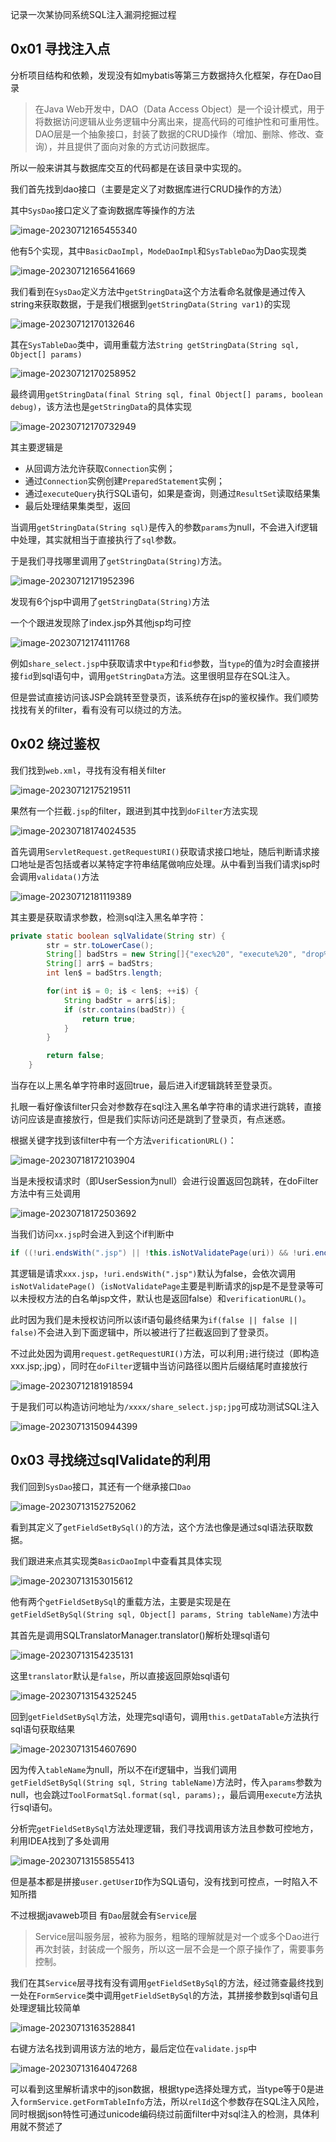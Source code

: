 记录一次某协同系统SQL注入漏洞挖掘过程

0x01 寻找注入点
----------

分析项目结构和依赖，发现没有如mybatis等第三方数据持久化框架，存在Dao目录

> 在Java Web开发中，DAO（Data Access Object）是一个设计模式，用于将数据访问逻辑从业务逻辑中分离出来，提高代码的可维护性和可重用性。DAO层是一个抽象接口，封装了数据的CRUD操作（增加、删除、修改、查询），并且提供了面向对象的方式访问数据库。

所以一般来讲其与数据库交互的代码都是在该目录中实现的。

我们首先找到dao接口（主要是定义了对数据库进行CRUD操作的方法）

其中`SysDao`接口定义了查询数据库等操作的方法

![image-20230712165455340](https://shs3.b.qianxin.com/butian_public/f368371ffa10c786fc120e7a99e6b67f1c8e0eb2a19eb.jpg)

他有5个实现，其中`BasicDaoImpl`，`ModeDaoImpl`和`SysTableDao`为Dao实现类

![image-20230712165641669](https://shs3.b.qianxin.com/butian_public/f885297cd3959259fe0d86065953807e7f12f0cfd5285.jpg)

我们看到在`SysDao`定义方法中`getStringData`这个方法看命名就像是通过传入string来获取数据，于是我们根据到`getStringData(String var1)`的实现

![image-20230712170132646](https://shs3.b.qianxin.com/butian_public/f318125ee66e72c9e145b69e66ddd272b6051276be82e.jpg)

其在`SysTableDao`类中，调用重载方法`String getStringData(String sql, Object[] params)`

![image-20230712170258952](https://shs3.b.qianxin.com/butian_public/f4036932bca2c14b1da70b835556a20b3f69c018f22d9.jpg)

最终调用`getStringData(final String sql, final Object[] params, boolean debug)`，该方法也是`getStringData`的具体实现

![image-20230712170732949](https://shs3.b.qianxin.com/butian_public/f878794672b19e953840aa591e4b12fdd05c644fe81d6.jpg)

其主要逻辑是

- 从回调方法允许获取`Connection`实例；
- 通过`Connection`实例创建`PreparedStatement`实例；
- 通过`executeQuery`执行SQL语句，如果是查询，则通过`ResultSet`读取结果集
- 最后处理结果集类型，返回

当调用`getStringData(String sql)`是传入的参数`params`为null，不会进入if逻辑中处理，其实就相当于直接执行了`sql`参数。

于是我们寻找哪里调用了`getStringData(String)`方法。

![image-20230712171952396](https://shs3.b.qianxin.com/butian_public/f32640689b89aa35178cc2fb5697aa5ec6b6e884e9c0d.jpg)

发现有6个jsp中调用了`getStringData(String)`方法

一个个跟进发现除了index.jsp外其他jsp均可控

![image-20230712174111768](https://shs3.b.qianxin.com/butian_public/f590076728320218a85f7fb90751dc87d6d8eb1a2b52a.jpg)

例如`share_select.jsp`中获取请求中`type`和`fid`参数，当`type`的值为`2`时会直接拼接`fid`到sql语句中，调用`getStringData`方法。这里很明显存在SQL注入。

但是尝试直接访问该JSP会跳转至登录页，该系统存在jsp的鉴权操作。我们顺势找找有关的filter，看有没有可以绕过的方法。

0x02 绕过鉴权
---------

我们找到`web.xml`，寻找有没有相关filter

![image-20230712175219511](https://shs3.b.qianxin.com/butian_public/f272552d397a1ccc2b08305c6a8db661afde28c4c09a7.jpg)

果然有一个拦截`.jsp`的filter，跟进到其中找到`doFilter`方法实现

![image-20230718174024535](https://shs3.b.qianxin.com/butian_public/f2479817bf5f5a98fd318f6d7e935e4de45b655604276.jpg)

首先调用`ServletRequest.getRequestURI()`获取请求接口地址，随后判断请求接口地址是否包括或者以某特定字符串结尾做响应处理。从中看到当我们请求jsp时会调用`validata()`方法

![image-20230712181119389](https://shs3.b.qianxin.com/butian_public/f87124910c497541a3c0770388c0b9ec1e8b9656c03ad.jpg)

其主要是获取请求参数，检测sql注入黑名单字符：

```java
private static boolean sqlValidate(String str) {
        str = str.toLowerCase();
        String[] badStrs = new String[]{"exec%20", "execute%20", "drop%20", "truncate%20", "net%20user%20", "xp_cmdshell%20", "select%20", "insert%20", "update%20"};
        String[] arr$ = badStrs;
        int len$ = badStrs.length;

        for(int i$ = 0; i$ < len$; ++i$) {
            String badStr = arr$[i$];
            if (str.contains(badStr)) {
                return true;
            }
        }

        return false;
    }
```

当存在以上黑名单字符串时返回true，最后进入if逻辑跳转至登录页。

扎眼一看好像该filter只会对参数存在sql注入黑名单字符串的请求进行跳转，直接访问应该是直接放行，但是我们实际访问还是跳到了登录页，有点迷惑。

根据关键字找到该filter中有一个方法`verificationURL()`：

![image-20230718172103904](https://shs3.b.qianxin.com/butian_public/f6739646616fb1e20e6eea1c9455a04b9066da09f2e13.jpg)

当是未授权请求时（即UserSession为null）会进行设置返回包跳转，在doFilter方法中有三处调用

![image-20230718172503692](https://shs3.b.qianxin.com/butian_public/f194235946e57aebdf527fc2533f34fb02e6a2b236b6b.jpg)

当我们访问`xx.jsp`时会进入到这个if判断中

```java
if ((!uri.endsWith(".jsp") || !this.isNotValidatePage(uri)) && !uri.endsWith(".xml") && !uri.endsWith(".xf") || this.verificationURL(request, uri, response)) 
```

其逻辑是请求`xxx.jsp`，`!uri.endsWith(".jsp")`默认为false，会依次调用`isNotValidatePage()`（`isNotValidatePage`主要是判断请求的jsp是不是登录等可以未授权方法的白名单jsp文件，默认也是返回false）和`verificationURL()`。

此时因为我们是未授权访问所以该if语句最终结果为`if(false || false || false)`不会进入到下面逻辑中，所以被进行了拦截返回到了登录页。

不过此处因为调用`request.getRequestURI()`方法，可以利用`;`进行绕过（即构造xxx.jsp;.jpg），同时在`doFilter`逻辑中当访问路径以图片后缀结尾时直接放行

![image-20230712181918594](https://shs3.b.qianxin.com/butian_public/f250209f2f2e85dfa3aa2c36c4271d111f5816b9176c7.jpg)

于是我们可以构造访问地址为`/xxxx/share_select.jsp;jpg`可成功测试SQL注入

![image-20230713150944399](https://shs3.b.qianxin.com/butian_public/f350193132c169f362e8a2217a1f81daaa32a3d1fbaad.jpg)

0x03 寻找绕过sqlValidate的利用
-----------------------

我们回到`SysDao`接口，其还有一个继承接口`Dao`

![image-20230713152752062](https://shs3.b.qianxin.com/butian_public/f550440cfa957238f9b7ba0f1b59ce324252ee28dc008.jpg)

看到其定义了`getFieldSetBySql()`的方法，这个方法也像是通过sql语法获取数据。

我们跟进来点其实现类`BasicDaoImpl`中查看其具体实现

![image-20230713153015612](https://shs3.b.qianxin.com/butian_public/f71191139e9ef88f966ad960109bf95a4beed3c9dcadd.jpg)

他有两个`getFieldSetBySql`的重载方法，主要是实现是在`getFieldSetBySql(String sql, Object[] params, String tableName)`方法中

其首先是调用SQLTranslatorManager.translator()解析处理sql语句

![image-20230713154235131](https://shs3.b.qianxin.com/butian_public/f646778e9d9e9924ff19d20576ed6e4e9f92357883b1a.jpg)

这里`translator`默认是`false`，所以直接返回原始sql语句

![image-20230713154325245](https://shs3.b.qianxin.com/butian_public/f4891761da628e6a6c6cfa78b5fcfb67400e030de43b7.jpg)

回到`getFieldSetBySql`方法，处理完sql语句，调用`this.getDataTable`方法执行sql语句获取结果

![image-20230713154607690](https://shs3.b.qianxin.com/butian_public/f23066254020369957437f856de62549ae3a4efe20669.jpg)

因为传入`tableName`为null，所以不在if逻辑中，当我们调用`getFieldSetBySql(String sql, String tableName)`方法时，传入`params`参数为null，也会跳过`ToolFormatSql.format(sql, params);`，最后调用`execute`方法执行sql语句。

分析完`getFieldSetBySql`方法处理逻辑，我们寻找调用该方法且参数可控地方，利用IDEA找到了多处调用

![image-20230713155855413](https://shs3.b.qianxin.com/butian_public/f733538d96530f2356bee8ec9605aa42c2b04744731ec.jpg)

但是基本都是拼接`user.getUserID`作为SQL语句，没有找到可控点，一时陷入不知所措

不过根据javaweb项目 有`Dao`层就会有`Service`层

> Service层叫服务层，被称为服务，粗略的理解就是对一个或多个Dao进行再次封装，封装成一个服务，所以这一层不会是一个原子操作了，需要事务控制。

我们在其`Service`层寻找有没有调用`getFieldSetBySql`的方法，经过筛查最终找到一处在`FormService`类中调用`getFieldSetBySql`的方法，其拼接参数到sql语句且处理逻辑比较简单

![image-20230713163528841](https://shs3.b.qianxin.com/butian_public/f54874443eb3e988eacd5fe5c5bbc9c535c3331ac2931.jpg)

右键方法名找到调用该方法的地方，最后定位在`validate.jsp`中

![image-20230713164047268](https://shs3.b.qianxin.com/butian_public/f6425386a13081aeef08fe0421bc6aa030f5fc2004b1f.jpg)

可以看到这里解析请求中的json数据，根据type选择处理方式，当type等于0是进入`formService.getFormTableInfo`方法，所以`relId`这个参数存在SQL注入风险，同时根据json特性可通过unicode编码绕过前面filter中对sql注入的检测，具体利用就不赘述了